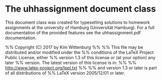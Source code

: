 The uhhassignment document class
================================

This document class was created for typesetting solutions to homework assignments at the university of Hamburg (Universität Hamburg). For a full documentation of the provided features see the uhhassignment.pdf documentation.



%% Copyright (C) 2017 by Kim Wittenburg
%%
%% This file may be distributed and/or modified under the
%% conditions of the LaTeX Project Public License, either
%% version 1.3 of this license or (at your option) any later
%% version. The latest version of this license is in:
%%
%% http://www.latex-project.org/lppl.txt
%%
%% and version 1.3 or later is part of all distributions of
%% LaTeX version 2005/12/01 or later.
